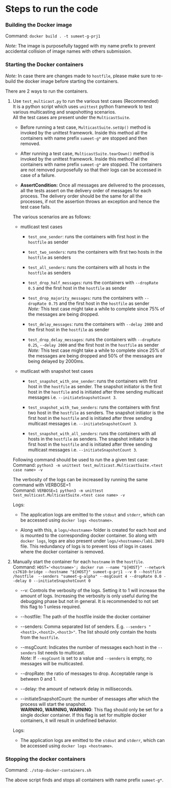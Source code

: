 # Steps to run the code

### Building the Docker image
Command: `docker build . -t sumeet-g-prj1`

*Note:* The image is purposefully tagged with my name prefix to prevent 
accidental collision of image names with others submission.

### Starting the Docker containers
*Note:* In case there are changes made to `hostfile`, please make sure 
to re-build the docker image before starting the containers.

There are 2 ways to run the containers.
1. Use `test_multicast.py` to run the various test cases (Recommended) <br/>
It is a python script which uses `unittest` python framework to test various multicasting and snapshotting scenarios. <br/>
All the test cases are present under the `MulticastSuite`.
    - Before running a test case, `MulticastSuite.setUp()` method is invoked by the unittest framework. 
    Inside this method all the containers with name prefix `sumeet-g*` are stopped and then removed.
    
    - After running a test case, `MulticastSuite.tearDown()` method is invoked by the unittest framework. 
    Inside this method all the containers with name prefix `sumeet-g*` are stopped. The containers are not removed 
    purposefully so that their logs can be accessed in case of a failure.
    
    - **AssertCondition:** Once all messages are delivered to the processes, all the tests assert on the delivery order of messages for each process.
    The delivery order should be the same for all the processes, if not the assertion throws an exception and hence the test case fails. 
    
    The various scenarios are as follows:
    - mutlicast test cases
        - `test_one_sender`: runs the containers with first host in the `hostfile` as sender
         
        - `test_two_senders`: runs the containers with first two hosts in the `hostfile` as senders 
        
        - `test_all_senders`: runs the containers with all hosts in the `hostfile` as senders
        
        - `test_drop_half_messages`: runs the containers with `--dropRate 0.5` and the first host in the `hostfile` as sender
        
        - `test_drop_majority_messages`: runs the containers with `--dropRate 0.75` and the first host in the `hostfile` as sender <br/>
        *Note:* This test case might take a while to complete since 75% of the messages are being dropped.
        
        - `test_delay_messages`: runs the containers with `--delay 2000` and the first host in the `hostfile` as sender <br/>
        
        - `test_drop_delay_messages`: runs the containers with `--dropRate 0.25`, `--delay 2000` and the first host in the `hostfile` as sender <br/>
        *Note:* This test case might take a while to complete since 25% of the messages are being dropped and 50% of the messages are being delayed by 2000ms.
    
    - mutlicast with snapshot test cases
    
        - `test_snapshot_with_one_sender`: runs the containers with first host in the `hostfile` as sender. 
        The snapshot initiator is the first host in the `hostfile` and is initiated after three sending multicast messages i.e. `--initiateSnapshotCount 3`.   
    
        - `test_snapshot_with_two_senders`: runs the containers with first two host in the `hostfile` as senders. 
        The snapshot initiator is the first host in the `hostfile` and is initiated after three sending multicast messages i.e. `--initiateSnapshotCount 3`.
    
        - `test_snapshot_with_all_senders`: runs the containers with all hosts in the `hostfile` as senders. 
        The snapshot initiator is the first host in the `hostfile` and is initiated after three sending multicast messages i.e. `--initiateSnapshotCount 3`.
       
    Following command should be used to run the a given test case: <br/>
    Command: `python3 -m unittest test_multicast.MulticastSuite.<test case name> -v` <br/>
    
    The verbosity of the logs can be increased by running the same command with VERBOSE=1 <br/>
    Command: `VERBOSE=1 python3 -m unittest test_multicast.MulticastSuite.<test case name> -v` <br/>
    
    Logs: 
    - The application logs are emitted to the `stdout` and `stderr`, which can be accessed using `docker logs <hostname>`.
    
    - Along with this, a `logs/<hostname>` folder is created for each host and is mounted to the corresponding docker container.
    So along with `docker logs`, logs are also present under `logs/<hostname>/lab1.INFO` file. 
    This redundancy of logs is to prevent loss of logs in cases where the docker container is removed. 

2. Manually start the container for each `hostname` in the `hostfile`. <br/>
Command: `HOST='<hostname>'; docker run --name "${HOST}" --network cs7610-bridge --hostname "${HOST}" sumeet-g-prj1 --v 0 --hostfile /hostfile  --senders "sumeet-g-alpha" --msgCount 4 --dropRate 0.0 --delay 0 --initiateSnapshotCount 0`
    - --v: Controls the verbosity of the logs. Setting it to 1 will increase the amount of logs. 
    Increasing the verbosity is only useful during the debugging phase but not in general. 
    It is recommended to not set this flag to 1 unless required.   
    
    - --hostfile: The path of the hostfile inside the docker container 
    
    - --senders: Comma separated list of senders. E.g. `--senders "<host1>,<host2>,<host3>"`.
    The list should only contain the hosts from the `hostfile`.    
    
    - --msgCount: Indicates the number of messages each host in the `--senders` list needs to multicast. <br/>
    *Note:* If `--msgCount` is set to a value and `--senders` is empty, no messages will be multicasted. 
    
    - --dropRate: the ratio of messages to drop. Acceptable range is between 0 and 1.
    
    - --delay: the amount of network delay in milliseconds.
    
    - --initiateSnapshotCount: the number of messages after which the process will start the snapshot. <br/>
    **WARNING, WARNING, WARNING**: This flag should only be set for a single docker container. 
    If this flag is set for multiple docker containers, it will result in undefined behavior. 
    
    Logs: 
    - The application logs are emitted to the `stdout` and `stderr`, which can be accessed using `docker logs <hostname>`.
### Stopping the docker containers
Command: `./stop-docker-containers.sh`

The above script finds and stops all containers with name prefix `sumeet-g*`.